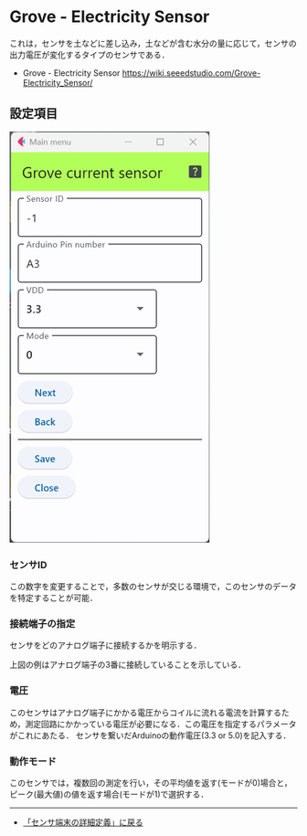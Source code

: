 # Grove - Electricity Sensor

これは，センサを土などに差し込み，土などが含む水分の量に応じて，センサの出力電圧が変化するタイプのセンサである．

- Grove - Electricity Sensor https://wiki.seeedstudio.com/Grove-Electricity_Sensor/


## 設定項目


![設定画面](../../images/editConfig_Grove_Current.png)

### センサID
この数字を変更することで，多数のセンサが交じる環境で，このセンサのデータを特定することが可能．



### 接続端子の指定
センサをどのアナログ端子に接続するかを明示する．

上図の例はアナログ端子の3番に接続していることを示している．


### 電圧

このセンサはアナログ端子にかかる電圧からコイルに流れる電流を計算するため，測定回路にかかっている電圧が必要になる．この電圧を指定するパラメータがこれにあたる．
センサを繋いだArduinoの動作電圧(3.3 or 5.0)を記入する．


### 動作モード

このセンサでは，複数回の測定を行い，その平均値を返す(モードが0)場合と，ピーク(最大値)の値を返す場合(モードが1)で選択する．



***

- [「センサ端末の詳細定義」に戻る](../CodeGeneration/TotalDefinition.md)
